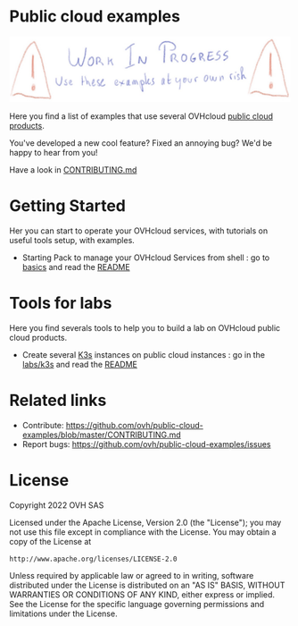 # Public cloud examples

![Work in progess](./docs/assets/wip.jpg)

Here you find a list of examples that use several OVHcloud [public cloud products](https://www.ovhcloud.com/fr/public-cloud/). 
 
You've developed a new cool feature? Fixed an annoying bug? We'd be happy
to hear from you!
 
Have a look in [CONTRIBUTING.md](https://github.com/ovh/public-cloud-examples/blob/master/CONTRIBUTING.md)
 
# Getting Started

Her you can start to operate your OVHcloud services, with tutorials on useful tools setup, with examples.

 - Starting Pack to manage your OVHcloud Services from shell : go to [basics](./basics/) and read the [README](./basics/README.md)

# Tools for labs

Here you find severals tools to help you to build a lab on OVHcloud public cloud products.

 - Create several [K3s](https://k3s.io/) instances on public cloud instances : go in the [labs/k3s](./labs/labk3s/) and read the [README](./labs/labk3s/README.md)

# Related links
 
 * Contribute: https://github.com/ovh/public-cloud-examples/blob/master/CONTRIBUTING.md
 * Report bugs: https://github.com/ovh/public-cloud-examples/issues
 
# License
 
Copyright 2022 OVH SAS
 
Licensed under the Apache License, Version 2.0 (the "License");
you may not use this file except in compliance with the License.
You may obtain a copy of the License at
 
    http://www.apache.org/licenses/LICENSE-2.0
 
Unless required by applicable law or agreed to in writing, software
distributed under the License is distributed on an "AS IS" BASIS,
WITHOUT WARRANTIES OR CONDITIONS OF ANY KIND, either express or implied.
See the License for the specific language governing permissions and
limitations under the License.
